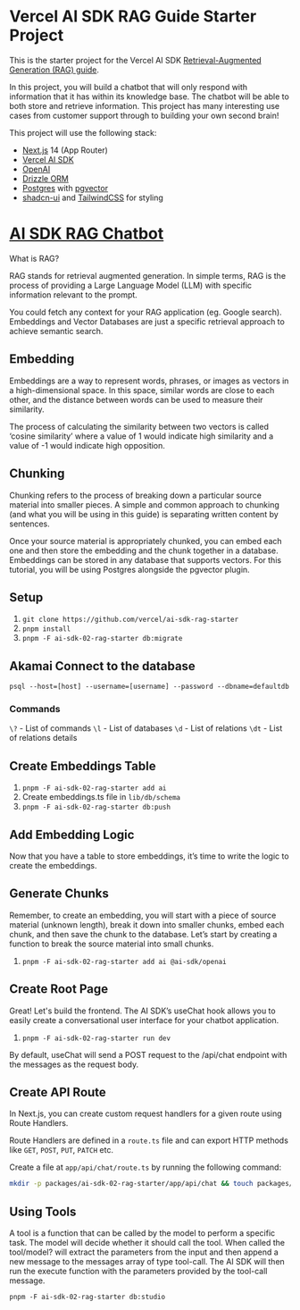 # Vercel AI SDK RAG Guide Starter Project

This is the starter project for the Vercel AI SDK [Retrieval-Augmented Generation (RAG) guide](https://sdk.vercel.ai/docs/guides/rag-chatbot).

In this project, you will build a chatbot that will only respond with information that it has within its knowledge base. The chatbot will be able to both store and retrieve information. This project has many interesting use cases from customer support through to building your own second brain!

This project will use the following stack:

- [Next.js](https://nextjs.org) 14 (App Router)
- [Vercel AI SDK](https://sdk.vercel.ai/docs)
- [OpenAI](https://openai.com)
- [Drizzle ORM](https://orm.drizzle.team)
- [Postgres](https://www.postgresql.org/) with [ pgvector ](https://github.com/pgvector/pgvector)
- [shadcn-ui](https://ui.shadcn.com) and [TailwindCSS](https://tailwindcss.com) for styling

# [AI SDK RAG Chatbot](https://sdk.vercel.ai/docs/guides/rag-chatbot)

What is RAG?

RAG stands for retrieval augmented generation. In simple terms, RAG is the process of providing a Large Language Model (LLM) with specific information relevant to the prompt.

You could fetch any context for your RAG application (eg. Google search). Embeddings and Vector Databases are just a specific retrieval approach to achieve semantic search.

## Embedding

Embeddings are a way to represent words, phrases, or images as vectors in a high-dimensional space. In this space, similar words are close to each other, and the distance between words can be used to measure their similarity.

The process of calculating the similarity between two vectors is called ‘cosine similarity’ where a value of 1 would indicate high similarity and a value of -1 would indicate high opposition.

## Chunking

Chunking refers to the process of breaking down a particular source material into smaller pieces. A simple and common approach to chunking (and what you will be using in this guide) is separating written content by sentences.

Once your source material is appropriately chunked, you can embed each one and then store the embedding and the chunk together in a database. Embeddings can be stored in any database that supports vectors. For this tutorial, you will be using Postgres alongside the pgvector plugin.

## Setup

1. `git clone https://github.com/vercel/ai-sdk-rag-starter`
2. `pnpm install`
3. `pnpm -F ai-sdk-02-rag-starter db:migrate`

## Akamai Connect to the database

`psql --host=[host] --username=[username] --password --dbname=defaultdb`

### Commands

`\?` - List of commands
`\l` - List of databases
`\d` - List of relations
`\dt` - List of relations details

## Create Embeddings Table

1. `pnpm -F ai-sdk-02-rag-starter add ai`
2. Create embeddings.ts file in `lib/db/schema`
3. `pnpm -F ai-sdk-02-rag-starter db:push`

## Add Embedding Logic

Now that you have a table to store embeddings, it’s time to write the logic to create the embeddings.

## Generate Chunks

Remember, to create an embedding, you will start with a piece of source material (unknown length), break it down into smaller chunks, embed each chunk, and then save the chunk to the database. Let’s start by creating a function to break the source material into small chunks.

1. `pnpm -F ai-sdk-02-rag-starter add ai @ai-sdk/openai`

## Create Root Page

Great! Let's build the frontend. The AI SDK’s useChat hook allows you to easily create a conversational user interface for your chatbot application.

1. `pnpm -F ai-sdk-02-rag-starter run dev`

By default, useChat will send a POST request to the /api/chat endpoint with the messages as the request body.

## Create API Route

In Next.js, you can create custom request handlers for a given route using Route Handlers.

Route Handlers are defined in a `route.ts` file and can export HTTP methods like `GET`, `POST`, `PUT`, `PATCH` etc.

Create a file at `app/api/chat/route.ts` by running the following command:

```bash
mkdir -p packages/ai-sdk-02-rag-starter/app/api/chat && touch packages/ai-sdk-02-rag-starter/app/api/chat/route.ts
```

## Using Tools

A tool is a function that can be called by the model to perform a specific task.
The model will decide whether it should call the tool.
When called the tool/model? will extract the parameters from the input and then append a new message to the messages array of type tool-call. 
The AI SDK will then run the execute function with the parameters provided by the tool-call message.

`pnpm -F ai-sdk-02-rag-starter db:studio`

